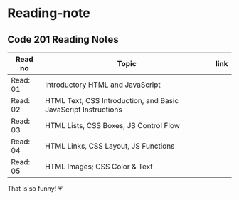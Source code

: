# Reading-note
## Code 201 Reading Notes

Read no | Topic |link
-----|-----|-----
Read: 01 | Introductory HTML and JavaScript |
Read: 02 | HTML Text, CSS Introduction, and Basic JavaScript Instructions |
Read: 03 |HTML Lists, CSS Boxes, JS Control Flow | 
Read: 04 | HTML Links, CSS Layout, JS Functions|
Read: 05 | HTML Images; CSS Color & Text|

That is so funny! :heartpulse:
